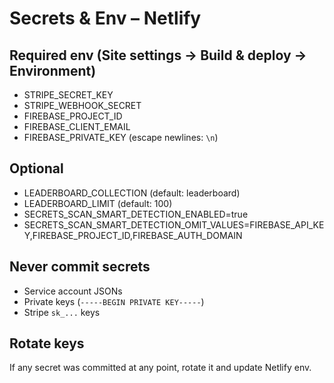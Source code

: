 # Secrets & Env – Netlify

## Required env (Site settings → Build & deploy → Environment)
- STRIPE_SECRET_KEY
- STRIPE_WEBHOOK_SECRET
- FIREBASE_PROJECT_ID
- FIREBASE_CLIENT_EMAIL
- FIREBASE_PRIVATE_KEY  (escape newlines: `\n`)

## Optional
- LEADERBOARD_COLLECTION (default: leaderboard)
- LEADERBOARD_LIMIT (default: 100)
- SECRETS_SCAN_SMART_DETECTION_ENABLED=true
- SECRETS_SCAN_SMART_DETECTION_OMIT_VALUES=FIREBASE_API_KEY,FIREBASE_PROJECT_ID,FIREBASE_AUTH_DOMAIN

## Never commit secrets
- Service account JSONs
- Private keys (`-----BEGIN PRIVATE KEY-----`)
- Stripe `sk_...` keys

## Rotate keys
If any secret was committed at any point, rotate it and update Netlify env.
